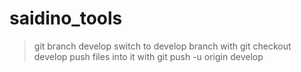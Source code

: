 # saidino_tools

>git branch develop
switch to develop branch with
>git checkout develop
 push files into it with
 git push -u origin develop
